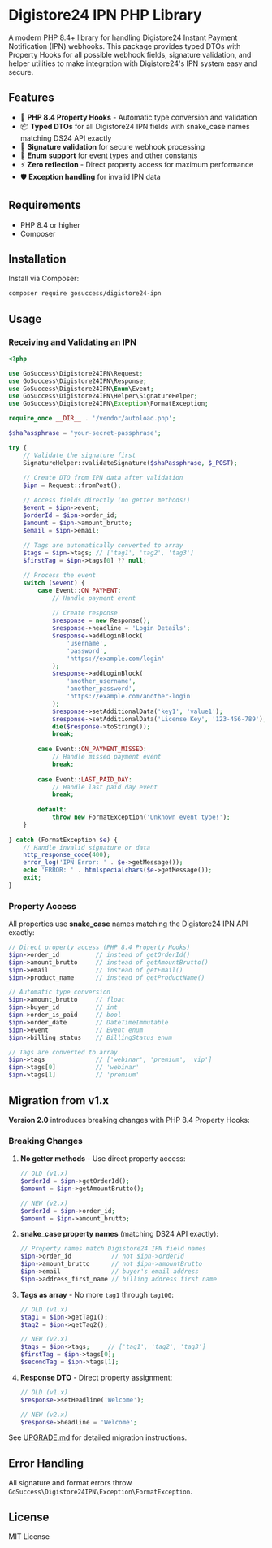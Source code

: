 # Digistore24 IPN PHP Library

A modern PHP 8.4+ library for handling Digistore24 Instant Payment Notification (IPN) webhooks. This package provides typed DTOs with Property Hooks for all possible webhook fields, signature validation, and helper utilities to make integration with Digistore24's IPN system easy and secure.

## Features
- 🚀 **PHP 8.4 Property Hooks** - Automatic type conversion and validation
- 📦 **Typed DTOs** for all Digistore24 IPN fields with snake_case names matching DS24 API exactly
- 🔐 **Signature validation** for secure webhook processing
- 🎯 **Enum support** for event types and other constants
- ⚡ **Zero reflection** - Direct property access for maximum performance
- 🛡️ **Exception handling** for invalid IPN data

## Requirements

- PHP 8.4 or higher
- Composer

## Installation

Install via Composer:

```bash
composer require gosuccess/digistore24-ipn
```

## Usage

### Receiving and Validating an IPN

```php
<?php

use GoSuccess\Digistore24IPN\Request;
use GoSuccess\Digistore24IPN\Response;
use GoSuccess\Digistore24IPN\Enum\Event;
use GoSuccess\Digistore24IPN\Helper\SignatureHelper;
use GoSuccess\Digistore24IPN\Exception\FormatException;

require_once __DIR__ . '/vendor/autoload.php';

$shaPassphrase = 'your-secret-passphrase';

try {
    // Validate the signature first
    SignatureHelper::validateSignature($shaPassphrase, $_POST);
    
    // Create DTO from IPN data after validation
    $ipn = Request::fromPost();

    // Access fields directly (no getter methods!)
    $event = $ipn->event;
    $orderId = $ipn->order_id;
    $amount = $ipn->amount_brutto;
    $email = $ipn->email;
    
    // Tags are automatically converted to array
    $tags = $ipn->tags; // ['tag1', 'tag2', 'tag3']
    $firstTag = $ipn->tags[0] ?? null;

    // Process the event
    switch ($event) {
        case Event::ON_PAYMENT:
            // Handle payment event
            
            // Create response
            $response = new Response();
            $response->headline = 'Login Details';
            $response->addLoginBlock(
                'username',
                'password',
                'https://example.com/login'
            );
            $response->addLoginBlock(
                'another_username',
                'another_password',
                'https://example.com/another-login'
            );
            $response->setAdditionalData('key1', 'value1');
            $response->setAdditionalData('License Key', '123-456-789');
            die($response->toString());
            break;
            
        case Event::ON_PAYMENT_MISSED:
            // Handle missed payment event
            break;
            
        case Event::LAST_PAID_DAY:
            // Handle last paid day event
            break;
            
        default:
            throw new FormatException('Unknown event type!');
    }
    
} catch (FormatException $e) {
    // Handle invalid signature or data
    http_response_code(400);
    error_log('IPN Error: ' . $e->getMessage());
    echo 'ERROR: ' . htmlspecialchars($e->getMessage());
    exit;
}
```

### Property Access

All properties use **snake_case** names matching the Digistore24 IPN API exactly:

```php
// Direct property access (PHP 8.4 Property Hooks)
$ipn->order_id          // instead of getOrderId()
$ipn->amount_brutto     // instead of getAmountBrutto()
$ipn->email             // instead of getEmail()
$ipn->product_name      // instead of getProductName()

// Automatic type conversion
$ipn->amount_brutto     // float
$ipn->buyer_id          // int
$ipn->order_is_paid     // bool
$ipn->order_date        // DateTimeImmutable
$ipn->event             // Event enum
$ipn->billing_status    // BillingStatus enum

// Tags are converted to array
$ipn->tags              // ['webinar', 'premium', 'vip']
$ipn->tags[0]           // 'webinar'
$ipn->tags[1]           // 'premium'
```

## Migration from v1.x

**Version 2.0** introduces breaking changes with PHP 8.4 Property Hooks:

### Breaking Changes

1. **No getter methods** - Use direct property access:
   ```php
   // OLD (v1.x)
   $orderId = $ipn->getOrderId();
   $amount = $ipn->getAmountBrutto();
   
   // NEW (v2.x)
   $orderId = $ipn->order_id;
   $amount = $ipn->amount_brutto;
   ```

2. **snake_case property names** (matching DS24 API exactly):
   ```php
   // Property names match Digistore24 IPN field names
   $ipn->order_id           // not $ipn->orderId
   $ipn->amount_brutto      // not $ipn->amountBrutto
   $ipn->email              // buyer's email address
   $ipn->address_first_name // billing address first name
   ```

3. **Tags as array** - No more `tag1` through `tag100`:
   ```php
   // OLD (v1.x)
   $tag1 = $ipn->getTag1();
   $tag2 = $ipn->getTag2();
   
   // NEW (v2.x)
   $tags = $ipn->tags;     // ['tag1', 'tag2', 'tag3']
   $firstTag = $ipn->tags[0];
   $secondTag = $ipn->tags[1];
   ```

4. **Response DTO** - Direct property assignment:
   ```php
   // OLD (v1.x)
   $response->setHeadline('Welcome');
   
   // NEW (v2.x)
   $response->headline = 'Welcome';
   ```

See [UPGRADE.md](docs/UPGRADE.md) for detailed migration instructions.

## Error Handling

All signature and format errors throw `GoSuccess\Digistore24IPN\Exception\FormatException`.

## License

MIT License
